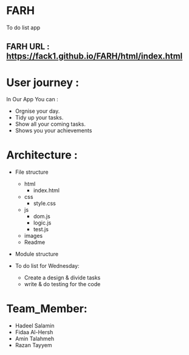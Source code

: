 # FARH
To do list app

## FARH URL : https://fack1.github.io/FARH/html/index.html

# User journey :
In Our App You can :
  - Orgnise your day.
  - Tidy up your tasks.
  - Show all your coming tasks.
  - Shows you your achievements
  

# Architecture : 
- File structure
  - html
    - index.html
  - css
    - style.css
  - js
    - dom.js 
    - logic.js
    - test.js 
  - images
  - Readme

- Module structure

- To do list for Wednesday:
  - Create a design & divide tasks 
  - write & do testing for the code
  
 # Team_Member:
- Hadeel Salamin
- Fidaa Al-Hersh
- Amin Talahmeh
- Razan Tayyem
